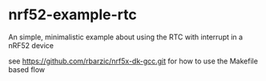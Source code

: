 # nrf52-example-rtc

An simple, minimalistic example about using the RTC with interrupt in a nRF52 device


see https://github.com/rbarzic/nrf5x-dk-gcc.git for how to use the Makefile based flow
